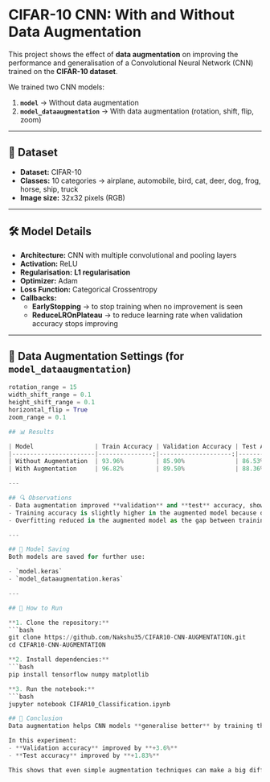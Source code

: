 # CIFAR-10 CNN: With and Without Data Augmentation

This project shows the effect of **data augmentation** on improving the performance and generalisation of a Convolutional Neural Network (CNN) trained on the **CIFAR-10 dataset**.

We trained two CNN models:
1. **`model`** → Without data augmentation  
2. **`model_dataaugmentation`** → With data augmentation (rotation, shift, flip, zoom)

---

## 📌 Dataset
- **Dataset:** CIFAR-10
- **Classes:** 10 categories → airplane, automobile, bird, cat, deer, dog, frog, horse, ship, truck
- **Image size:** 32x32 pixels (RGB)

---

## 🛠️ Model Details
- **Architecture:** CNN with multiple convolutional and pooling layers
- **Activation:** ReLU
- **Regularisation:** **L1 regularisation**
- **Optimizer:** Adam
- **Loss Function:** Categorical Crossentropy
- **Callbacks:**
  - **EarlyStopping** → to stop training when no improvement is seen
  - **ReduceLROnPlateau** → to reduce learning rate when validation accuracy stops improving

---

## 🎯 Data Augmentation Settings (for `model_dataaugmentation`)
```python
rotation_range = 15
width_shift_range = 0.1
height_shift_range = 0.1
horizontal_flip = True
zoom_range = 0.1

## 📊 Results

| Model                 | Train Accuracy | Validation Accuracy | Test Accuracy |
|-----------------------|---------------:|--------------------:|--------------:|
| Without Augmentation  | 93.96%         | 85.90%              | 86.53%        |
| With Augmentation     | 96.82%         | 89.50%              | 88.36%        |

---

## 🔍 Observations
- Data augmentation improved **validation** and **test** accuracy, showing better generalisation.  
- Training accuracy is slightly higher in the augmented model because of better feature learning.  
- Overfitting reduced in the augmented model as the gap between training and validation accuracy is smaller.  

---

## 💾 Model Saving
Both models are saved for further use:

- `model.keras`
- `model_dataaugmentation.keras`

---

## 🚀 How to Run

**1. Clone the repository:**
```bash
git clone https://github.com/Nakshu35/CIFAR10-CNN-AUGMENTATION.git
cd CIFAR10-CNN-AUGMENTATION

**2. Install dependencies:**
```bash
pip install tensorflow numpy matplotlib

**3. Run the notebook:**
```bash
jupyter notebook CIFAR10_Classification.ipynb

## 📌 Conclusion
Data augmentation helps CNN models **generalise better** by training them with different versions of the same image.  

In this experiment:
- **Validation accuracy** improved by **+3.6%**
- **Test accuracy** improved by **+1.83%**

This shows that even simple augmentation techniques can make a big difference in model performance.
